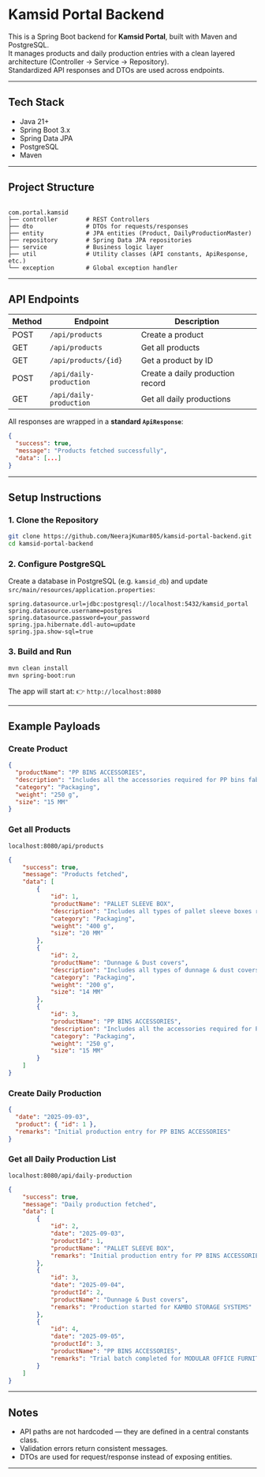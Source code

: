 
# Kamsid Portal Backend

This is a Spring Boot backend for **Kamsid Portal**, built with Maven and PostgreSQL.  
It manages products and daily production entries with a clean layered architecture (Controller → Service → Repository).  
Standardized API responses and DTOs are used across endpoints.

---

## Tech Stack
- Java 21+
- Spring Boot 3.x
- Spring Data JPA
- PostgreSQL
- Maven

---

## Project Structure
```

com.portal.kamsid
├── controller        # REST Controllers
├── dto               # DTOs for requests/responses
├── entity            # JPA entities (Product, DailyProductionMaster)
├── repository        # Spring Data JPA repositories
├── service           # Business logic layer
├── util              # Utility classes (API constants, ApiResponse, etc.)
└── exception         # Global exception handler

````
---

## API Endpoints

| Method | Endpoint                  | Description                      |
|--------|---------------------------|----------------------------------|
| POST   | `/api/products`           | Create a product                 |
| GET    | `/api/products`           | Get all products                 |
| GET    | `/api/products/{id}`      | Get a product by ID              |
| POST   | `/api/daily-production`   | Create a daily production record |
| GET    | `/api/daily-production`   | Get all daily productions        |

All responses are wrapped in a **standard `ApiResponse`**:
```json
{
  "success": true,
  "message": "Products fetched successfully",
  "data": [...]
}
````

---

## Setup Instructions

### 1. Clone the Repository

```bash
git clone https://github.com/NeerajKumar805/kamsid-portal-backend.git
cd kamsid-portal-backend
```

### 2. Configure PostgreSQL

Create a database in PostgreSQL (e.g. `kamsid_db`) and update `src/main/resources/application.properties`:

```properties
spring.datasource.url=jdbc:postgresql://localhost:5432/kamsid_portal
spring.datasource.username=postgres
spring.datasource.password=your_password
spring.jpa.hibernate.ddl-auto=update
spring.jpa.show-sql=true
```

### 3. Build and Run

```bash
mvn clean install
mvn spring-boot:run
```

The app will start at:
👉 `http://localhost:8080`

---

## Example Payloads

### Create Product

```json
{
  "productName": "PP BINS ACCESSORIES",
  "description": "Includes all the accessories required for PP bins fabrication.",
  "category": "Packaging",
  "weight": "250 g",
  "size": "15 MM"
}


```

### Get all Products

```
localhost:8080/api/products
```

```json
{
    "success": true,
    "message": "Products fetched",
    "data": [
        {
            "id": 1,
            "productName": "PALLET SLEEVE BOX",
            "description": "Includes all types of pallet sleeve boxes required for returnable packaging.",
            "category": "Packaging",
            "weight": "400 g",
            "size": "20 MM"
        },
        {
            "id": 2,
            "productName": "Dunnage & Dust covers",
            "description": "Includes all types of dunnage & dust covers.",
            "category": "Packaging",
            "weight": "200 g",
            "size": "14 MM"
        },
        {
            "id": 3,
            "productName": "PP BINS ACCESSORIES",
            "description": "Includes all the accessories required for PP bins fabrication.",
            "category": "Packaging",
            "weight": "250 g",
            "size": "15 MM"
        }
    ]
}


```

### Create Daily Production

```json
{
  "date": "2025-09-03",
  "product": { "id": 1 },
  "remarks": "Initial production entry for PP BINS ACCESSORIES"
}

```

### Get all Daily Production List

```
localhost:8080/api/daily-production
```
```json
{
    "success": true,
    "message": "Daily production fetched",
    "data": [
        {
            "id": 2,
            "date": "2025-09-03",
            "productId": 1,
            "productName": "PALLET SLEEVE BOX",
            "remarks": "Initial production entry for PP BINS ACCESSORIES"
        },
        {
            "id": 3,
            "date": "2025-09-04",
            "productId": 2,
            "productName": "Dunnage & Dust covers",
            "remarks": "Production started for KAMBO STORAGE SYSTEMS"
        },
        {
            "id": 4,
            "date": "2025-09-05",
            "productId": 3,
            "productName": "PP BINS ACCESSORIES",
            "remarks": "Trial batch completed for MODULAR OFFICE FURNITURE"
        }
    ]
}

```

---

## Notes

* API paths are not hardcoded — they are defined in a central constants class.
* Validation errors return consistent messages.
* DTOs are used for request/response instead of exposing entities.

---
